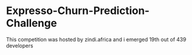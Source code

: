 # Expresso-Churn-Prediction-Challenge
This competition was hosted by zindi.africa and i emerged 19th out of 439 developers 

